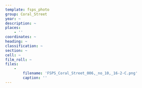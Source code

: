 ```yaml
---
template: fsps_photo
group: Coral_Street
year: ~
description: ~
places:
    - ''
coordinates: ~
heading: ~
classification: ~
section: ~
cell: ~
film_roll: ~
files:
    -
        filename: 'FSPS_Coral_Street_006,_no_10,_16-2-C.png'
        caption: ''
---
```

